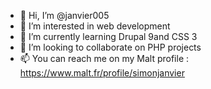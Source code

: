 - 👋 Hi, I’m @janvier005
- 👀 I’m interested in web development
- 🌱 I’m currently learning Drupal 9and CSS 3
- 💞️ I’m looking to collaborate on PHP projects
- 📫 You can reach me on my Malt profile : https://www.malt.fr/profile/simonjanvier
